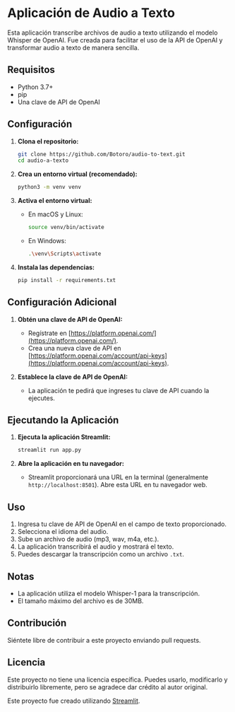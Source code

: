 # Aplicación de Audio a Texto

Esta aplicación transcribe archivos de audio a texto utilizando el modelo Whisper de OpenAI. Fue creada para facilitar el uso de la API de OpenAI y transformar audio a texto de manera sencilla.

## Requisitos

*   Python 3.7+
*   pip
*   Una clave de API de OpenAI

## Configuración

1.  **Clona el repositorio:**

    ```bash
    git clone https://github.com/Botoro/audio-to-text.git
    cd audio-a-texto
    ```


2.  **Crea un entorno virtual (recomendado):**

    ```bash
    python3 -m venv venv
    ```

3.  **Activa el entorno virtual:**

    *   En macOS y Linux:

        ```bash
        source venv/bin/activate
        ```

    *   En Windows:

        ```bash
        .\venv\Scripts\activate
        ```

4.  **Instala las dependencias:**

    ```bash
    pip install -r requirements.txt
    ```

## Configuración Adicional

1.  **Obtén una clave de API de OpenAI:**

    *   Regístrate en [https://platform.openai.com/](https://platform.openai.com/).
    *   Crea una nueva clave de API en [https://platform.openai.com/account/api-keys](https://platform.openai.com/account/api-keys).

2.  **Establece la clave de API de OpenAI:**

    *   La aplicación te pedirá que ingreses tu clave de API cuando la ejecutes.

## Ejecutando la Aplicación

1.  **Ejecuta la aplicación Streamlit:**

    ```bash
    streamlit run app.py
    ```

2.  **Abre la aplicación en tu navegador:**

    *   Streamlit proporcionará una URL en la terminal (generalmente `http://localhost:8501`). Abre esta URL en tu navegador web.

## Uso

1.  Ingresa tu clave de API de OpenAI en el campo de texto proporcionado.
2.  Selecciona el idioma del audio.
3.  Sube un archivo de audio (mp3, wav, m4a, etc.).
4.  La aplicación transcribirá el audio y mostrará el texto.
5.  Puedes descargar la transcripción como un archivo `.txt`.

## Notas

*   La aplicación utiliza el modelo Whisper-1 para la transcripción.
*   El tamaño máximo del archivo es de 30MB.

## Contribución

Siéntete libre de contribuir a este proyecto enviando pull requests.


## Licencia

Este proyecto no tiene una licencia específica. Puedes usarlo, modificarlo y distribuirlo libremente, pero se agradece dar crédito al autor original.

Este proyecto fue creado utilizando [Streamlit](https://streamlit.io/).